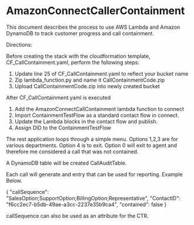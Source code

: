 # AmazonConnectCallerContainment
This document describes the process to use AWS Lambda and Amazon DynamoDB to track customer progress and call containment.

Directions:

Before creating the stack with the cloudformation template, CF_CallContainment.yaml, perform the following steps:
1. Update line 25 of CF_CallContainment.yaml to reflect your bucket name
2. Zip lambda_function.py and name it CallContainmentCode.zip 
3. Upload CallContainmentCode.zip into newly created bucket


After CF_CallContainment.yaml is executed
1. Add the AmazonConnectCallContainment lambda function to connect
2. Import ContainmentTestFlow as a standard contact flow in connect.
3. Update the Lambda blocks in the contact flow and publish.
4. Assign DID to the ContainmentTestFlow

The rest application loops through a simple menu.  Options 1,2,3 are for various departments. Option 4 is to exit.  Option 0 will exit to agent and therefore me considered a call that was not contained.

A DynamoDB table will be created CallAuditTable.

Each call will generate and entry that can be used for reporting. Example Below.

{
  "callSequence": "SalesOption;SupportOption;BillingOption;Representative",
  "ContactID": "f6cc2ec7-b5db-49ae-a3cc-2237e35b9ca4",
  "contained": false
}

callSequence can also be used as an attribute for the CTR.
